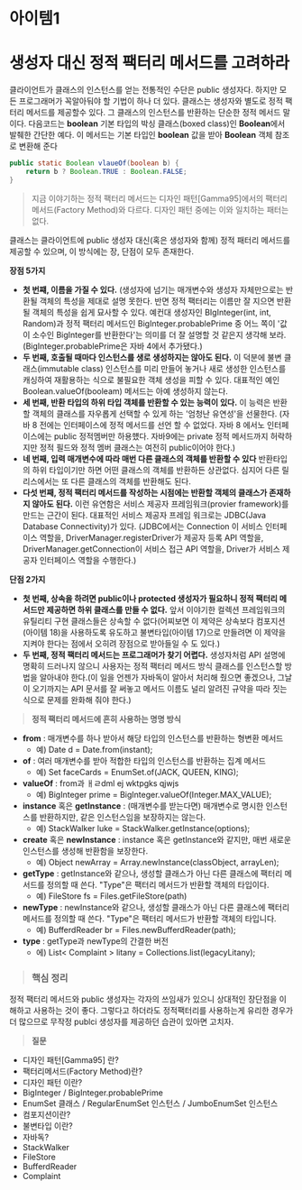# 아이템1
# 생성자 대신 정적 팩터리 메서드를 고려하라

클라이언트가 클래스의 인스턴스를 얻는 전통적인 수단은 public 생성자다.
하지만 모든 프로그래머가 꼭알아둬야 할 기법이 하나 더 있다. 클래스는 생성자와 별도로 정적 팩터리 메서드를 제공할수 있다.
그 클래스의 인스턴스를 반환하는 단순한 정적 메서드 말이다. 다음코드는 **boolean** 기본 타입의 박싱 클래스(boxed class)인 **Boolean**에서 발췌한 간단한 예다. 이 메서드는 기본 타입인 **boolean** 값을 받아 **Boolean** 객체 참조로 변환해 준다

```java
public static Boolean vlaueOf(boolean b) {
	return b ? Boolean.TRUE : Boolean.FALSE;
}
```

> 지금 이야기하는 정적 팩터리 메서드는 디자인 패턴[Gamma95]에서의 팩터리 메서드(Factory Method)와 다르다. 디자인 패턴 중에는 이와 일치하는 패터는 없다.

클래스는 클라이언트에 public 생성자 대신(혹은 생성자와 함께) 정적 패터리 메서드를 제공할 수 있으며, 이 방식에는 장, 단점이 모두 존재한다.

**장점 5가지**
* **첫 번쨰, 이름을 가질 수 있다.** (생성자에 넘기는 매개변수와 생성자 자체만으로는 반환될 객체의 특성을 제대로 설명 못한다. 반면 정적 팩터리는 이름만 잘 지으면 반환될 객체의 특성을 쉽게 묘사할 수 있다. 예컨대 생성자인 BIgInteger(int, int, Random)과 정적 팩터리 메서드인 BigInteger.probablePrime 중 어느 쪽이 '값이 소수인 BigInteger를 반환한다'는 의미를 더 잘 설명할 것 같은지 생각해 보라. (BigInteger.probablePrime은 자바 4에서 추가됐다.)
* **두 번째, 호출될 때마다 인스턴스를 생로 생성하지는 않아도 된다.** 이 덕분에 불변 클래스(immutable class) 인스턴스를 미리 만들어 놓거나 새로 생성한 인스턴스를 캐싱하여 재활용하는 식으로 불필요한 객체 생성을 피할 수 있다. 대표적인 예인 Boolean.valueOf(booleam) 메서드는 아예 생성하지 않는다.
* **세 번째, 반환 타입의 하위 타입 객체를 반환할 수 있는 능력이 있다.** 이 능력은 반환할 객체의 클래스를 자우롭게 선택할 수 있게 하는 '엄청난 유연성'을 선물한다. (자바 8 전에는 인터페이스에 정적 메서드를 선언 할 수 없었다. 자바 8 에서노 인터페이스에는 public 정적멤버만 하용헀다. 자바9에는 private 정적 메서드까지 허락하지만 정적 필드와 정적 멤버 클래스는 여전히 public이어야 한다.)
* **네 번째, 입력 매개변수에 따라 매번 다른 클래스의 객체를 반환할 수 있다** 반환타입의 하위 타입이기만 하면 어떤 클래스의 객체를 반환하든 상관없다. 심지어 다른 릴리스에서는 또 다른 클래스의 객체를 반환해도 된다. 
* **다섯 번째, 정적 팩터리 메서드를 작성하는 시점에는 반환할 객체의 클래스가 존재하지 않아도 된다.** 이런 유연함은 서비스 제공자 프레임워크(provier framework)를 만드는 근간이 된다. 대표적인 서비스 제공자 프레임 워크로는 JDBC(Java Database Connectivity)가 있다. (JDBC에서는 Connection 이 서비스 인터페이스 역할을, DriverManager.registerDriver가  제공자 등록 API 역할을, DriverManager.getConnection이 서비스 접근 API 역할을, Driver가 서비스 제공자 인터페이스 역할을 수행한다.)


**단점 2가지**
* **첫 번째, 상속을 하려면 public이나 protected 생성자가 필요하니 정적 팩터리 메서드만 제공하면 하위 클래스를 만들 수 없다.** 앞서 이야기한 컬렉션 프레임워크의 유틸리티 구현 클래스들은 상속할 수 없다(어찌보면 이 제약은 상속보다 컴포지션(아이템 18)을 사용하도록 유도하고 불변타입(아이템 17)으로 만들려면 이 제약을 지켜야 한다는 점에서 오히려 장점으로 받아들일 수 도 있다.)
* **두 번째, 정적 팩터리 메서드는 프로그래머가 찾기 어렵다.** 생성자처럼 API 설명에 명확히 드러나지 않으니 사용자는 정적 팩터리 메서드 방식 클래스를 인스턴스할 방법을 알아내야 한다.(이 일을 언젠가 자바독이 알아서 처리해 줬으면 좋겠으나, 그날이 오기까지는 API 문서를 잘 써놓고 메서드 이름도 널리 알려진 규약을 따라 짓는 식으로 문제를 완화해 줘야 한다.)

> **정적 팩터리 메서드에 흔히 사용하는 명명 방식**
* **from** : 매개변수를 하나 받아서 해당 타입의 인스턴스를 반환하는 형변환 메서드
  * 예) Date d = Date.from(instant);
* **of** : 여러 매개변수를 받아 적합한 타입의 인스턴스를 반환하는 집계 메서드
  * 예) Set<Rank> faceCards = EnumSet.of(JACK, QUEEN, KING);
* **valueOf** : from과 ㅐㄹdml ej wktpgks qjwjs
   * 예) BigInteger prime = BigInteger.valueOf(Integer.MAX_VALUE);
* **instance** 혹은 **getInstance** : (매개변수를 받는다면) 매개변수로 명시한 인스턴스를 반환하지만, 같은 인스턴스임을 보장하지는 않는다.
   * 예) StackWalker luke = StackWalker.getInstance(options);
* **create** 혹은 **newInstance** : instance 혹은 getInstance와 같지만, 매번 새로운 인스턴스를 생성해 반환함을 보장한다.
   * 예) Object newArray = Array.newInstance(classObject, arrayLen);
* **getType** : getInstance와 같으나, 생성할 클래스가 아닌 다른 클래스에 팩터리 메서드를 정의할 때 쓴다. "Type"은 팩터리 메서드가 반환할 객체의 타입이다.
   * 예) FileStore fs = Files.getFileStore(path)
* **newType** : newInstance와 같으나, 생성할 클래스가 아닌 다른 클래스에 팩터리 메서드를 정의할 때 쓴다.  "Type"은 팩터리 메서드가 반환할 객체의 타입니다.
   * 예) BufferdReader br = Files.newBufferdReader(path);
* **type** : getType과 newType의 간결한 버전
   * 에) List< Complaint > litany = Collections.list(legacyLitany);
  

> ### 핵심 정리
  정적 팩터리 메서드와 public 생성자는 각자의 쓰임새가 있으니 상대적인 장단점을 이해하고 사용하는 것이 좋다. 그렇다고 하더라도 정적팩터리를 사용하는게 유리한 경우가 더 많으므로 무작정 publci 생성자를 제공하던 습관이 있아면 고치자.

> **질문**
* 디자인 패턴[Gamma95] 란?
* 팩터리메서드(Factory Method)란?
* 디자인 패턴 이란?
* BigInteger / BigInteger.probablePrime
* EnumSet 클래스 / RegularEnumSet 인스턴스 / JumboEnumSet 인스턴스
* 컴포지션이란? 
* 불변타입 이란?
* 자바독?
* StackWalker
* FileStore 
* BufferdReader 
* Complaint